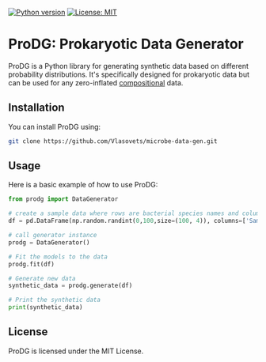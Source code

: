 [![Python version](https://img.shields.io/badge/python-3.8%2B-blue)](https://www.python.org/)
[![License: MIT](https://img.shields.io/badge/License-MIT-yellow.svg)](https://opensource.org/licenses/MIT)


# ProDG: Prokaryotic Data Generator

ProDG is a Python library for generating synthetic data based on different probability distributions. It's specifically designed for prokaryotic data but can be used for any zero-inflated [compositional](https://en.wikipedia.org/wiki/Compositional_data) data.

## Installation

You can install ProDG using:

```bash
git clone https://github.com/Vlasovets/microbe-data-gen.git
```

## Usage

Here is  a basic example of how to use ProDG:

```python
from prodg import DataGenerator

# create a sample data where rows are bacterial species names and columns are sample names
df = pd.DataFrame(np.random.randint(0,100,size=(100, 4)), columns=['Sample1', 'Sample2', 'Sample3', 'Sample4'])

# call generator instance
prodg = DataGenerator()

# Fit the models to the data
prodg.fit(df)

# Generate new data
synthetic_data = prodg.generate(df)

# Print the synthetic data
print(synthetic_data)
```

## License

ProDG is licensed under the MIT License.